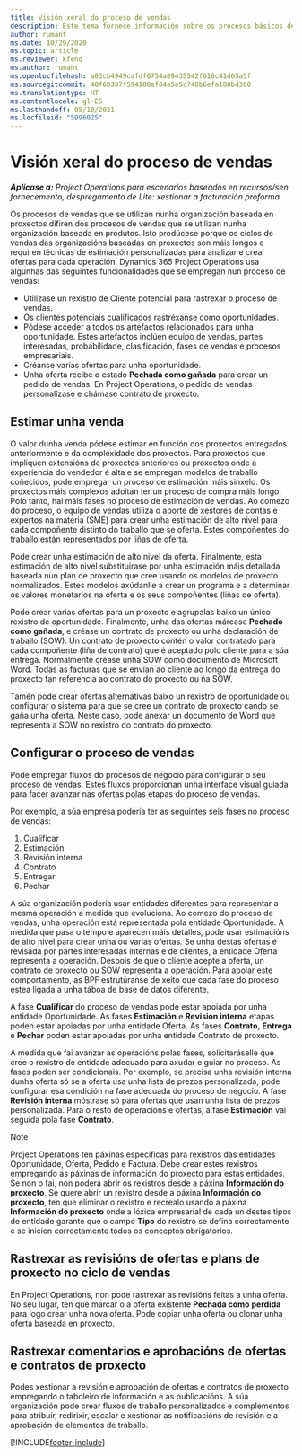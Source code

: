 ```yaml
---
title: Visión xeral do proceso de vendas
description: Este tema fornece información sobre os procesos básicos de vendas.
author: rumant
ms.date: 10/29/2020
ms.topic: article
ms.reviewer: kfend
ms.author: rumant
ms.openlocfilehash: a03cb4949cafdf0754a89435542f616c41d65a5f
ms.sourcegitcommit: 40f68387f594180af64a5e5c748b6efa188bd300
ms.translationtype: HT
ms.contentlocale: gl-ES
ms.lasthandoff: 05/10/2021
ms.locfileid: "5996025"
---
```

# <a name="sales-process-overview"></a>Visión xeral do proceso de vendas

_**Aplícase a:** Project Operations para escenarios baseados en recursos/sen fornecemento, despregamento de Lite: xestionar a facturación proforma_

Os procesos de vendas que se utilizan nunha organización baseada en proxectos difiren dos procesos de vendas que se utilizan nunha organización baseada en produtos. Isto prodúcese porque os ciclos de vendas das organizacións baseadas en proxectos son máis longos e requiren técnicas de estimación personalizadas para analizar e crear ofertas para cada operación. Dynamics 365 Project Operations usa algunhas das seguintes funcionalidades que se empregan nun proceso de vendas:

- Utilízase un rexistro de Cliente potencial para rastrexar o proceso de vendas.
- Os clientes potenciais cualificados rastréxanse como oportunidades.
- Pódese acceder a todos os artefactos relacionados para unha oportunidade. Estes artefactos inclúen equipo de vendas, partes interesadas, probabilidade, clasificación, fases de vendas e procesos empresariais.
- Créanse varias ofertas para unha oportunidade.
- Unha oferta recibe o estado **Pechada como gañada** para crear un pedido de vendas. En Project Operations, o pedido de vendas personalízase e chámase contrato de proxecto.

## <a name="estimate-a-sale"></a>Estimar unha venda
O valor dunha venda pódese estimar en función dos proxectos entregados anteriormente e da complexidade dos proxectos. Para proxectos que impliquen extensións de proxectos anteriores ou proxectos onde a experiencia do vendedor é alta e se empregan modelos de traballo coñecidos, pode empregar un proceso de estimación máis sinxelo. Os proxectos máis complexos adoitan ter un proceso de compra máis longo. Polo tanto, hai máis fases no proceso de estimación de vendas. Ao comezo do proceso, o equipo de vendas utiliza o aporte de xestores de contas e expertos na materia (SME) para crear unha estimación de alto nivel para cada compoñente distinto do traballo que se oferta. Estes compoñentes do traballo están representados por liñas de oferta. 

Pode crear unha estimación de alto nivel da oferta. Finalmente, esta estimación de alto nivel substituirase por unha estimación máis detallada baseada nun plan de proxecto que cree usando os modelos de proxecto normalizados. Estes modelos axúdanlle a crear un programa e a determinar os valores monetarios na oferta e os seus compoñentes (liñas de oferta). 

Pode crear varias ofertas para un proxecto e agrupalas baixo un único rexistro de oportunidade. Finalmente, unha das ofertas márcase **Pechado como gañada**, e créase un contrato de proxecto ou unha declaración de traballo (SOW). Un contrato de proxecto contén o valor contratado para cada compoñente (liña de contrato) que é aceptado polo cliente para a súa entrega. Normalmente créase unha SOW como documento de Microsoft Word. Todas as facturas que se envían ao cliente ao longo da entrega do proxecto fan referencia ao contrato do proxecto ou ña SOW.

Tamén pode crear ofertas alternativas baixo un rexistro de oportunidade ou configurar o sistema para que se cree un contrato de proxecto cando se gaña unha oferta. Neste caso, pode anexar un documento de Word que representa a SOW no rexistro do contrato do proxecto.

## <a name="configure-the-sales-process"></a>Configurar o proceso de vendas
Pode empregar fluxos do procesos de negocio para configurar o seu proceso de vendas. Estes fluxos proporcionan unha interface visual guiada para facer avanzar nas ofertas polas etapas do proceso de vendas.

Por exemplo, a súa empresa podería ter as seguintes seis fases no proceso de vendas:

1. Cualificar
2. Estimación
3. Revisión interna
4. Contrato
5. Entregar
6. Pechar
 
A súa organización podería usar entidades diferentes para representar a mesma operación a medida que evoluciona. Ao comezo do proceso de vendas, unha operación está representada pola entidade Oportunidade. A medida que pasa o tempo e aparecen máis detalles, pode usar estimacións de alto nivel para crear unha ou varias ofertas. Se unha destas ofertas é revisada por partes interesadas internas e de clientes, a entidade Oferta representa a operación. Despois de que o cliente acepte a oferta, un contrato de proxecto ou SOW representa a operación. Para apoiar este comportamento, as BPF estrutúranse de xeito que cada fase do proceso estea ligada a unha táboa de base de datos diferente.

A fase **Cualificar** do proceso de vendas pode estar apoiada por unha entidade Oportunidade. As fases **Estimación** e **Revisión interna** etapas poden estar apoiadas por unha entidade Oferta. As fases **Contrato**, **Entrega** e **Pechar** poden estar apoiadas por unha entidade Contrato de proxecto.

A medida que fai avanzar as operacións polas fases, solicitaráselle que cree o rexistro de entidade adecuado para axudar e guiar no proceso. As fases poden ser condicionais. Por exemplo, se precisa unha revisión interna dunha oferta só se a oferta usa unha lista de prezos personalizada, pode configurar esa condición na fase adecuada do proceso de negocio. A fase **Revisión interna** móstrase só para ofertas que usan unha lista de prezos personalizada. Para o resto de operacións e ofertas, a fase **Estimación** vai seguida pola fase **Contrato**.

> [!NOTE]
> Project Operations ten páxinas específicas para rexistros das entidades Oportunidade, Oferta, Pedido e Factura. Debe crear estes rexistros empregando as páxinas de información do proxecto para estas entidades. Se non o fai, non poderá abrir os rexistros desde a páxina **Información do proxecto**. Se quere abrir un rexistro desde a páxina **Información do proxecto**, ten que eliminar o rexistro e recrealo usando a páxina **Información do proxecto** onde a lóxica empresarial de cada un destes tipos de entidade garante que o campo **Tipo** do rexistro se defina correctamente e se inicien correctamente todos os conceptos obrigatorios.


## <a name="track-revisions-to-quotes-and-project-plans-in-the-sales-cycle"></a>Rastrexar as revisións de ofertas e plans de proxecto no ciclo de vendas
En Project Operations, non pode rastrexar as revisións feitas a unha oferta. No seu lugar, ten que marcar o a oferta existente **Pechada como perdida** para logo crear unha nova oferta. Pode copiar unha oferta ou clonar unha oferta baseada en proxecto.

## <a name="track-comments-and-approvals-of-quotes-and-project-contracts"></a>Rastrexar comentarios e aprobacións de ofertas e contratos de proxecto
Podes xestionar a revisión e aprobación de ofertas e contratos de proxecto empregando o taboleiro de información e as publicacións. A súa organización pode crear fluxos de traballo personalizados e complementos para atribuír, redirixir, escalar e xestionar as notificacións de revisión e a aprobación de elementos de traballo.


[!INCLUDE[footer-include](../includes/footer-banner.md)]